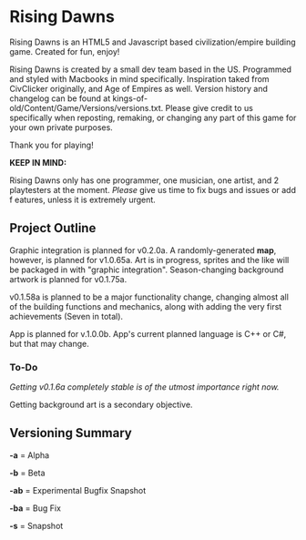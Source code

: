 # Rising Dawns
Rising Dawns is an HTML5 and Javascript based civilization/empire building game. Created for fun, enjoy!

Rising Dawns is created by a small dev team based in the US. Programmed and styled with Macbooks in mind specifically.
Inspiration taked from CivClicker originally, and Age of Empires as well.
Version history and changelog can be found at kings-of-old/Content/Game/Versions/versions.txt.
Please give credit to us specifically when reposting, remaking, or changing any part of this game for your own private purposes.

Thank you for playing!
>
**KEEP IN MIND:**
>
Rising Dawns only has one programmer, one musician, one artist, and 2 playtesters at the moment. _Please_ give us time to fix bugs and issues or add f
eatures, unless it is extremely urgent.

## Project Outline

Graphic integration is planned for v0.2.0a. A randomly-generated **map**, however, is planned for v1.0.65a.
Art is in progress, sprites and the like will be packaged in with "graphic integration".
Season-changing background artwork is planned for v0.1.75a.

v0.1.58a is planned to be a major functionality change, changing almost all of the building functions and mechanics, along with adding the very first
achievements (Seven in total).

App is planned for v.1.0.0b.
App's current planned language is C++ or C#, but that may change.

### To-Do
_Getting v0.1.6a completely stable is of the utmost importance right now._

Getting background art is a secondary objective.

## Versioning Summary

**-a** = Alpha
>
**-b** = Beta
>
**-ab** = Experimental Bugfix Snapshot
>
**-ba** = Bug Fix
>
**-s** = Snapshot
